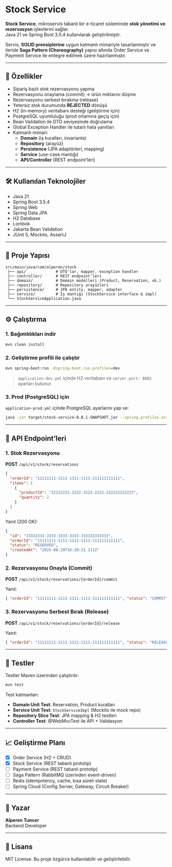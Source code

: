 # Stock Service

**Stock Service**, mikroservis tabanlı bir e-ticaret sisteminde **stok yönetimi ve rezervasyon** işlevlerini sağlar.  
Java 21 ve Spring Boot 3.5.4 kullanılarak geliştirilmiştir.

Servis, **SOLID prensiplerine** uygun katmanlı mimariyle tasarlanmıştır ve ileride **Saga Pattern (Choreography)** yapısı altında Order Service ve Payment Service ile entegre edilmek üzere hazırlanmıştır.

---

## 🚀 Özellikler

- Sipariş bazlı stok rezervasyonu yapma
- Rezervasyonu onaylama (commit) → ürün miktarını düşme
- Rezervasyonu serbest bırakma (release)
- Yetersiz stok durumunda **REJECTED** dönüşü
- H2 (in-memory) veritabanı desteği (geliştirme için)
- PostgreSQL uyumluluğu (prod ortamına geçiş için)
- Bean Validation ile DTO seviyesinde doğrulama
- Global Exception Handler ile tutarlı hata yanıtları
- Katmanlı mimari:
  - **Domain** (iş kuralları, invariants)
  - **Repository** (arayüz)
  - **Persistence** (JPA adaptörleri, mapping)
  - **Service** (use-case mantığı)
  - **API/Controller** (REST endpoint’leri)

---

## 🛠 Kullanılan Teknolojiler

- Java 21
- Spring Boot 3.5.4
- Spring Web
- Spring Data JPA
- H2 Database
- Lombok
- Jakarta Bean Validation
- JUnit 5, Mockito, AssertJ

---

## 📂 Proje Yapısı

```text
src/main/java/com/alperen/stock
 ├── api/             # DTO'lar, mapper, exception handler
 ├── controller/      # REST endpoint’leri
 ├── domain/          # Domain modelleri (Product, Reservation, vb.)
 ├── repository/      # Repository arayüzleri
 ├── persistence/     # JPA entity, mapper, adapter
 ├── service/         # İş mantığı (StockService interface & impl)
 └── StockServiceApplication.java
```

---

## ⚙️ Çalıştırma

### 1. Bağımlılıkları indir

```bash
mvn clean install
```

### 2. Geliştirme profili ile çalıştır

```bash
mvn spring-boot:run -Dspring-boot.run.profiles=dev
```

> `application-dev.yml` içinde H2 veritabanı ve `server.port: 8082` ayarları bulunur.

### 3. Prod (PostgreSQL) için

`application-prod.yml` içinde PostgreSQL ayarlarını yap ve:

```bash
java -jar target/stock-service-0.0.1-SNAPSHOT.jar --spring.profiles.active=prod
```

---

## 📡 API Endpoint’leri

### 1. Stok Rezervasyonu

**POST** `/api/v1/stock/reservations`

```json
{
  "orderId": "11111111-1111-1111-1111-111111111111",
  "items": [
    {
      "productId": "22222222-2222-2222-2222-222222222222",
      "quantity": 2
    }
  ]
}
```

Yanıt (200 OK):

```json
{
  "id": "33333333-3333-3333-3333-333333333333",
  "orderId": "11111111-1111-1111-1111-111111111111",
  "status": "RESERVED",
  "createdAt": "2025-08-29T16:20:31.111Z"
}
```

### 2. Rezervasyonu Onayla (Commit)

**POST** `/api/v1/stock/reservations/{orderId}/commit`

Yanıt:

```json
{ "orderId": "11111111-1111-1111-1111-111111111111", "status": "COMMITTED" }
```

### 3. Rezervasyonu Serbest Bırak (Release)

**POST** `/api/v1/stock/reservations/{orderId}/release`

Yanıt:

```json
{ "orderId": "11111111-1111-1111-1111-111111111111", "status": "RELEASED" }
```

---

## 🧪 Testler

Testler Maven üzerinden çalıştırılır:

```bash
mvn test
```

Test katmanları:

- **Domain Unit Test**: Reservation, Product kuralları
- **Service Unit Test**: `StockServiceImpl` (Mockito ile mock repo)
- **Repository Slice Test**: JPA mapping & H2 testleri
- **Controller Test**: @WebMvcTest ile API + Validasyon

---

## 📈 Geliştirme Planı

- [x] Order Service (H2 + CRUD)
- [x] Stock Service (REST tabanlı prototip)
- [ ] Payment Service (REST tabanlı prototip)
- [ ] Saga Pattern (RabbitMQ üzerinden event-driven)
- [ ] Redis (idempotency, cache, kısa süreli state)
- [ ] Spring Cloud (Config Server, Gateway, Circuit Breaker)

---

## 👤 Yazar

**Alperen Tuncer**  
Backend Developer

---

## 📜 Lisans

MIT License. Bu proje özgürce kullanılabilir ve geliştirilebilir.
